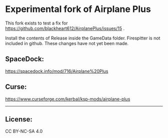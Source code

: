 # Experimental fork of Airplane Plus
This fork exists to test a fix for https://github.com/blackheart612/AirplanePlus/issues/15 .

Install the contents of Release inside the GameData folder. Firespitter is not included in github.
These changes have not yet been made.

## SpaceDock:
https://spacedock.info/mod/716/Airplane%20Plus

## Curse:
https://www.curseforge.com/kerbal/ksp-mods/airplane-plus

---

## License:
CC BY-NC-SA 4.0
